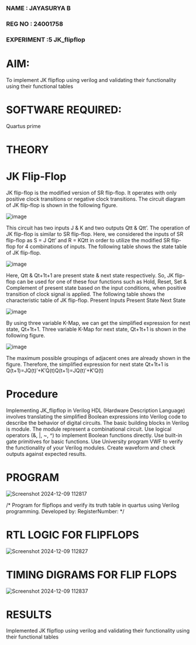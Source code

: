 ### NAME : JAYASURYA B
### REG NO : 24001758
### EXPERIMENT :5 JK_flipflop 

# AIM: 

To implement  JK flipflop using verilog and validating their functionality using their functional tables

# SOFTWARE REQUIRED:

Quartus prime

# THEORY

# JK Flip-Flop

JK flip-flop is the modified version of SR flip-flop. It operates with only positive clock transitions or negative clock transitions. The circuit diagram of JK flip-flop is shown in the following figure.

![image](https://github.com/naavaneetha/JKFLIPFLOP-USING-IF-ELSE/assets/154305477/a649c30b-232b-4558-b188-fd6c09845180)


This circuit has two inputs J & K and two outputs Qtt & Qtt’. The operation of JK flip-flop is similar to SR flip-flop. Here, we considered the inputs of SR flip-flop as S = J Qtt’ and R = KQtt in order to utilize the modified SR flip-flop for 4 combinations of inputs. The following table shows the state table of JK flip-flop.

![image](https://github.com/naavaneetha/JKFLIPFLOP-USING-IF-ELSE/assets/154305477/c4360742-e8a8-4937-b089-c46c0433f9a3)

 
Here, Qtt & Qt+1t+1 are present state & next state respectively. So, JK flip-flop can be used for one of these four functions such as Hold, Reset, Set & Complement of present state based on the input conditions, when positive transition of clock signal is applied. The following table shows the characteristic table of JK flip-flop. Present Inputs Present State Next State
 
![image](https://github.com/naavaneetha/JKFLIPFLOP-USING-IF-ELSE/assets/154305477/6c275261-a6d5-4c37-a3a7-1e88ca11c4cd)

By using three variable K-Map, we can get the simplified expression for next state, Qt+1t+1. Three variable K-Map for next state, Qt+1t+1 is shown in the following figure.
 
![image](https://github.com/naavaneetha/JKFLIPFLOP-USING-IF-ELSE/assets/154305477/5174f41b-0ce0-4329-a372-6d1943ea6673)

The maximum possible groupings of adjacent ones are already shown in the figure. Therefore, the simplified expression for next state Qt+1t+1 is Q(t+1)=JQ(t)′+K′Q(t)Q(t+1)=JQ(t)′+K′Q(t)

# Procedure

Implementing JK_flipflop in Verilog HDL (Hardware Description Language) involves translating the
simplified Boolean expressions into Verilog code to describe the behavior of digital circuits. The
basic building blocks in Verilog is module. The module represent a combinational circuit. Use
logical operators (&, |, ~, ^) to implement Boolean functions directly. Use built-in gate primitives
for basic functions. Use University program VWF to verify the functionality of your Verilog modules.
Create waveform and check outputs against expected results.

# PROGRAM

![Screenshot 2024-12-09 112817](https://github.com/user-attachments/assets/9ed1147b-a9c2-4ff0-8052-ec5bab557f31)


/* Program for flipflops and verify its truth table in quartus using Verilog programming. Developed by: RegisterNumber:
*/

# RTL LOGIC FOR FLIPFLOPS

![Screenshot 2024-12-09 112827](https://github.com/user-attachments/assets/54e3cf5b-3904-4f20-b206-080266de536b)


# TIMING DIGRAMS FOR FLIP FLOPS

![Screenshot 2024-12-09 112837](https://github.com/user-attachments/assets/b7a26780-66d7-4248-96e9-08f3c5c73544)


# RESULTS

Implemented JK flipflop using verilog and validating their functionality using their functional tables
